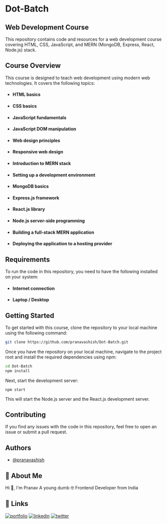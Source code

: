 # Dot-Batch 
## Web Development Course

This repository contains code and resources for a web development course covering HTML, CSS, JavaScript, and MERN (MongoDB, Express, React, Node.js) stack.

## Course Overview

This course is designed to teach web development using modern web technologies. It covers the following topics:

- #### HTML basics

- #### CSS basics

- #### JavaScript fundamentals

- #### JavaScript DOM manipulation

- #### Web design principles

- #### Responsive web design

- #### Introduction to MERN stack

- #### Setting up a development environment

- #### MongoDB basics

- #### Express.js framework

- #### React.js library

- #### Node.js server-side programming

- #### Building a full-stack MERN application

- #### Deploying the application to a hosting provider


## Requirements
To run the code in this repository, you need to have the following installed on your system:

- #### Internet connection
- #### Laptop / Desktop


## Getting Started

To get started with this course, clone the repository to your local machine using the following command:

```bash 
git clone https://github.com/pranavashish/Dot-Batch.git
```

Once you have the repository on your local machine, navigate to the project root and install the required dependencies using npm:

```bash
cd Dot-Batch
npm install
```
Next, start the development server:

```
npm start
```
This will start the Node.js server and the React.js development server.

##  Contributing
If you find any issues with the code in this repository, feel free to open an issue or submit a pull request.


## Authors

- [@pranavashish](https://www.github.com/pranavashish)


## 🚀 About Me

Hi 👋, I'm Pranav
A young dumb 🤓 Frontend Developer from India


## 🔗 Links
[![portfolio](https://img.shields.io/badge/my_portfolio-000?style=for-the-badge&logo=ko-fi&logoColor=white)](https://pranavashish.netlify.app/)
[![linkedin](https://img.shields.io/badge/linkedin-0A66C2?style=for-the-badge&logo=linkedin&logoColor=white)](https://www.linkedin.com/in/pranavashish/)
[![twitter](https://img.shields.io/badge/twitter-1DA1F2?style=for-the-badge&logo=twitter&logoColor=white)](https://twitter.com/pranavintouch)


